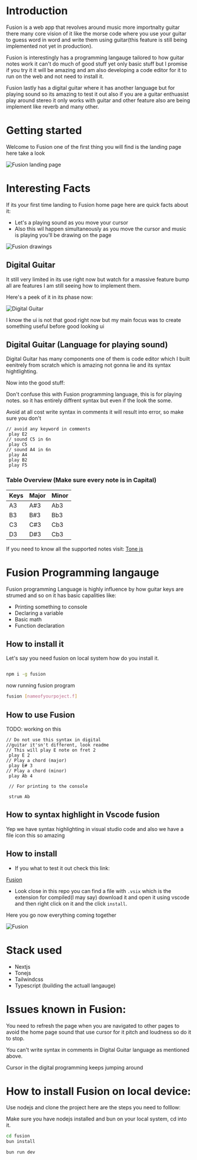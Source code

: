 # Introduction

Fusion is a web app that revolves around music more importnalty guitar there many core vision of it like the morse code where you use your guitar to guess word in word and write them using guitar(this feature is still being implemented not yet in production).


Fusion is interestingly has a programming langauge tailored to how guitar notes work it can't do much of good stuff yet only basic stuff but I promise if you try it it will be amazing and am also developing a code editor for it to run on the web and not need to install it.


Fusion lastly has a digital guitar where it has another language but for playing sound so its amazing to test it out also if you are a guitar enthuasist play around stereo it only works with guitar and other feature also are being implement like reverb and many other.


# Getting started

Welcome to Fusion one of the first thing you will find is the landing page here take a look

![Fusion landing page](https://cloud-kh0fy9pbg-hack-club-bot.vercel.app/0arc_06_01_2025_8_07_58_am.png)

# Interesting Facts

If its your first time landing to Fusion home page here are quick facts about it:
- Let's a playing sound as you move your cursor 
- Also this wil happen simultaneously as you move the cursor and music is playing you'll be drawing on the page 

![Fusion drawings](https://cloud-pp0m2yix4-hack-club-bot.vercel.app/0arc_06_01_2025_8_08_40_am.png)

## Digital Guitar

It still very limited in its use right now but watch for a massive feature bump all are features I am still seeing how to implement them.


Here's a peek of it in its phase now: 

![Digital Guitar](https://cloud-cy3q2nax0-hack-club-bot.vercel.app/0arc_06_01_2025_8_09_01_am.png)

I know the ui is not that good right now but my main focus was to create something useful before good looking ui

## Digital Guitar (Language for playing sound)

Digital Guitar has many components one of them is  code editor which I built eenitrely from scratch which is amazing not gonna lie and its syntax hightlighting.


Now into the good stuff:

Don't confuse this with Fusion programming language, this is for playing notes. so it has entirely diffrent syntax but even if the look the some.

Avoid at all cost write syntax in comments it will result into error, so make sure you don't

```
// avoid any keyword in comments   
 play E2
// sound C5 in 6n 
 play C5
// sound A4 in 6n
 play A4
 play B2
 play F5
```

### Table Overview (Make sure every note is in Capital)

| Keys 	| Major 	| Minor 	|
|---	|---	|---	|
| A3 	| A#3 	| Ab3 	|
| B3 	| B#3 	| Bb3 	|
| C3 	| C#3 	| Cb3 	|
| D3 	| D#3 	| Cb3 	|

If you need to know all the supported notes visit: [Tone js](https://tonejs.github.io/)

# Fusion Programming langauge

Fusion programming Language is highly influence by how guitar keys are strumed and so on it has basic capalities like: 
- Printing something to console
- Declaring a variable
- Basic math 
- Function declaration


## How to install it

Let's say you need fusion on local system how do you install it.

```bash

npm i -g fusion

```

now running fusion program 

```bash
fusion [nameofyourpoject.f]
```

## How to use Fusion


TODO: working on this
```fu
// Do not use this syntax in digital 
//guitar it'sn't different, look readme
// This will play E note on fret 2 
 play E 2
// Play a chord (major) 
 play E# 3
// Play a chord (minor) 
 play Ab 4

 // For printing to the console

 strum Ab
```

## How to syntax highlight in Vscode fusion

Yep we have syntax highlighting in visual studio code and also we have a file icon this so amazing

## How to install

- If you what to test it out check this link:

[Fusion](https://marketplace.visualstudio.com/items?itemName=brunoblaise.fusion-langauge&ssr=false#review-details)

- Look close in this repo you can find a file with `.vsix` which is the extension for compiled(I may say) download it and open it using vscode and then right click on it and the click `install`. 

Here you go now everything coming together

![Fusion](https://cloud-idh0p929m-hack-club-bot.vercel.app/0basic.fu_-_fusion_-_visual_studio_code_06_01_2025_11_44_09_am.png)


# Stack used

- Nextjs
- Tonejs
- Tailwindcss
- Typescript (building the actuall langauge)


# Issues known in Fusion:

You need to refresh the page when you are navigated to other pages to avoid the home page sound that use cursor for it pitch and loudness so do it to stop.

You can't write syntax in comments in Digital Guitar language as mentioned above.

Cursor in the digital programming keeps jumping around

# How to install Fusion on local device:

Use nodejs and clone the project here are the steps you need to folllow:

Make sure you have nodejs installed and bun on your local system, cd into it.

```bash
cd fusion
bun install

bun run dev
```




